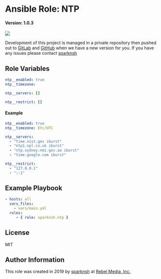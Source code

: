 # Ansible Role: NTP

#### Version: 1.0.3

[![](https://img.shields.io/badge/role-sparknsh.ntp-blue.svg)](https://galaxy.ansible.com/sparknsh/ntp)

Development of this project is managed in a private repository then pushed out to [GitLab](https://gitlab.com/sparknsh/ansible-role-ntp) and [GitHub](https://github.com/sparknsh/ansible-role-ntp) when we have a new version for you. If you have any issues please contact [sparknsh](https://www.sparknsh.com/contact?type=issue&name=ansible-role-ntp)

## Role Variables

```yaml
ntp__enabled: true
ntp__timezone:

ntp__servers: []

ntp__restrict: []
```

#### Example

```yaml
ntp__enabled: true
ntp__timezone: Etc/UTC

ntp__servers:
  - "time.nist.gov iburst"
  - "ntp1.npl.co.uk iburst"
  - "ntp.sydney.nmi.gov.au iburst"
  - "time.google.com iburst"

ntp__restrict:
  - "127.0.0.1"
  - "::1"
```

## Example Playbook

```yaml
- hosts: all
  vars_files:
    - vars/main.yml
  roles:
     - { role: sparknsh.ntp }
```

## License

MIT

## Author Information

This role was created in 2019 by [sparknsh](https://www.sparknsh.com) at [Rebel Media, Inc.](https://www.rebelmedia.io/)
